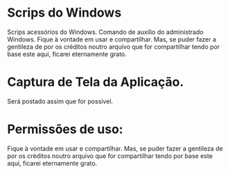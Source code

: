 # Scrips do Windows

Scrips acessórios do Windows.
Comando de auxílio do administrado Windows. 
Fique à vontade em usar e compartilhar. 
Mas, se puder fazer a gentileza de por os créditos noutro arquivo que for compartilhar tendo por base este aqui, ficarei eternamente grato.

# Captura de Tela da Aplicação.

Será postado assim que for possível.


# Permissões de uso:
Fique à vontade em usar e compartilhar. Mas, se puder fazer a gentileza de por os créditos noutro arquivo que for compartilhar tendo por base este aqui, ficarei eternamente grato.
